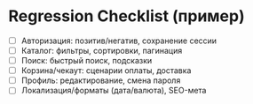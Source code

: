 # Regression Checklist (пример)

- [ ] Авторизация: позитив/негатив, сохранение сессии
- [ ] Каталог: фильтры, сортировки, пагинация
- [ ] Поиск: быстрый поиск, подсказки
- [ ] Корзина/чекаут: сценарии оплаты, доставка
- [ ] Профиль: редактирование, смена пароля
- [ ] Локализация/форматы (дата/валюта), SEO-мета
